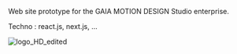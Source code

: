 Web site prototype for the GAIA MOTION DESIGN Studio enterprise.

Techno : react.js, next.js, ...


![logo_HD_edited](https://github.com/user-attachments/assets/14e9cf5f-cc60-49d8-902e-854e7d45901c)
